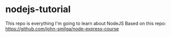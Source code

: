 # nodejs-tutorial
This repo is everything I'm going to learn about NodeJS
Based on this repo: https://github.com/john-smilga/node-express-course